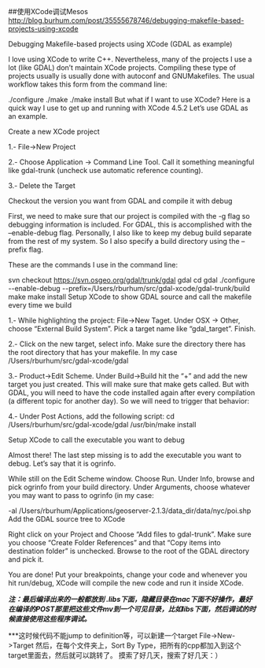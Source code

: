 

##使用XCode调试Mesos
http://blog.burhum.com/post/35555678746/debugging-makefile-based-projects-using-xcode

Debugging Makefile-based projects using XCode (GDAL as example)

I love using XCode to write C++. Nevertheless, many of the projects I use a lot (like GDAL) don’t maintain XCode projects. Compiling these type of projects usually is usually done with autoconf and GNUMakefiles. The usual workflow takes this form from the command line:

  ./configure
  ./make
  ./make install
But what if I want to use XCode? Here is a quick way I use to get up and running with XCode 4.5.2 Let’s use GDAL as an example.

Create a new XCode project

1.- File->New Project

2.- Choose Application -> Command Line Tool. Call it something meaningful like gdal-trunk (uncheck use automatic reference counting).

3.- Delete the Target

Checkout the version you want from GDAL and compile it with debug

First, we need to make sure that our project is compiled with the -g flag so debugging information is included. For GDAL, this is accomplished with the –enable-debug flag. Personally, I also like to keep my debug build separate from the rest of my system. So I also specify a build directory using the –prefix flag.

These are the commands I use in the command line:

 svn checkout https://svn.osgeo.org/gdal/trunk/gdal gdal
 cd gdal
 ./configure --enable-debug --prefix=/Users/rburhum/src/gdal-xcode/gdal-trunk/build
 make
 make install
Setup XCode to show GDAL source and call the makefile every time we build

1.- While highlighting the project: File->New Taget. Under OSX -> Other, choose “External Build System”. Pick a target name like “gdal_target”. Finish.

2.- Click on the new target, select info. Make sure the directory there has the root directory that has your makefile. In my case /Users/rburhum/src/gdal-xcode/gdal

3.- Product->Edit Scheme. Under Build->Build hit the “+” and add the new target you just created. This will make sure that make gets called. But with GDAL, you will need to have the code installed again after every compilation (a different topic for another day). So we will need to trigger that behavior:

4.- Under Post Actions, add the following script: cd /Users/rburhum/src/gdal-xcode/gdal /usr/bin/make install

Setup XCode to call the executable you want to debug

Almost there! The last step missing is to add the executable you want to debug. Let’s say that it is ogrinfo.

While still on the Edit Scheme window. Choose Run. Under Info, browse and pick ogrinfo from your build directory. Under Arguments, choose whatever you may want to pass to ogrinfo (in my case:

  -al /Users/rburhum/Applications/geoserver-2.1.3/data_dir/data/nyc/poi.shp
Add the GDAL source tree to XCode

Right click on your Project and Choose “Add files to gdal-trunk”. Make sure you choose “Create Folder References” and that “Copy items into destination folder” is unchecked. Browse to the root of the GDAL directory and pick it.

You are done! Put your breakpoints, change your code and whenever you hit run/debug, XCode will compile the new code and run it inside XCode.

***注：最后编译出来的一般都放到 .libs下面，隐藏目录在mac下面不好操作，最好在编译的POST那里把这些文件mv到一个可见目录，比如libs下面，然后调试的时候直接使用这些程序调试。***




***这时候代码不能jump to definition等，可以新建一个target
File->New->Target
然后，在每个文件夹上，Sort By Type，把所有的cpp都加入到这个target里面去，然后就可以跳转了。
摸索了好几天，搜索了好几天：）




